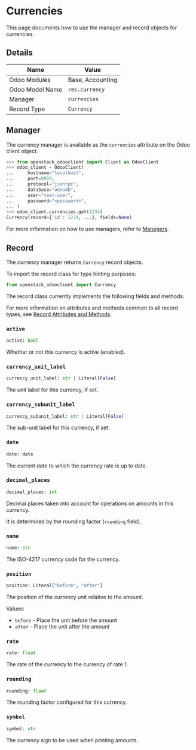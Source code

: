 # Currencies

This page documents how to use the manager and record objects
for currencies.

## Details

| Name            | Value            |
|-----------------|------------------|
| Odoo Modules    | Base, Accounting |
| Odoo Model Name | `res.currency`   |
| Manager         | `currencies`     |
| Record Type     | `Currency`       |

## Manager

The currency manager is available as the `currencies`
attribute on the Odoo client object.

```python
>>> from openstack_odooclient import Client as OdooClient
>>> odoo_client = OdooClient(
...     hostname="localhost",
...     port=8069,
...     protocol="jsonrpc",
...     database="odoodb",
...     user="test-user",
...     password="<password>",
... )
>>> odoo_client.currencies.get(1234)
Currency(record={'id': 1234, ...}, fields=None)
```

For more information on how to use managers, refer to [Managers](index.md).

## Record

The currency manager returns `Currency` record objects.

To import the record class for type hinting purposes:

```python
from openstack_odooclient import Currency
```

The record class currently implements the following fields and methods.

For more information on attributes and methods common to all record types,
see [Record Attributes and Methods](index.md#attributes-and-methods).

### `active`

```python
active: bool
```

Whether or not this currency is active (enabled).

### `currency_unit_label`

```python
currency_unit_label: str | Literal[False]
```

The unit label for this currency, if set.

### `currency_subunit_label`

```python
currency_subunit_label: str | Literal[False]
```

The sub-unit label for this currency, if set.

### `date`

```python
date: date
```

The current date to which the currency rate is up to date.

### `decimal_places`

```python
decimal_places: int
```

Decimal places taken into account for operations on amounts
in this currency.

It is determined by the rounding factor (``rounding`` field).

### `name`

```python
name: str
```

The ISO-4217 currency code for the currency.

### `position`

```python
position: Literal["before", "after"]
```

The position of the currency unit relative to the amount.

Values:

* ``before`` - Place the unit before the amount
* ``after`` - Place the unit after the amount

### `rate`

```python
rate: float
```

The rate of the currency to the currency of rate 1.

### `rounding`

```python
rounding: float
```

The rounding factor configured for this currency.

### `symbol`

```python
symbol: str
```

The currency sign to be used when printing amounts.
